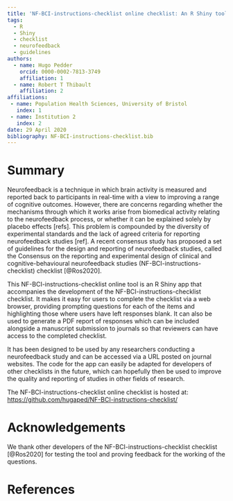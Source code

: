 ```yaml
---
title: 'NF-BCI-instructions-checklist online checklist: An R Shiny tool to facilitate completion of the Consensus on the reporting and experimental design of clinical and cognitive-behavioural neurofeedback studies (NF-BCI-instructions-checklist) checklist'
tags:
  - R
  - Shiny
  - checklist
  - neurofeedback
  - guidelines
authors:
  - name: Hugo Pedder
    orcid: 0000-0002-7813-3749
    affiliation: 1
  - name: Robert T Thibault
    affiliation: 2
affiliations:
 - name: Population Health Sciences, University of Bristol
   index: 1
 - name: Institution 2
   index: 2
date: 29 April 2020
bibliography: NF-BCI-instructions-checklist.bib
---
```


# Summary

Neurofeedback is a technique in which brain activity is measured and reported back to participants in real-time with a view to improving a range of cognitive outcomes. However, there are concerns regarding whether the mechanisms through which it works arise from biomedical activity relating to the neurofeedback process, or whether it can be explained solely by placebo effects [refs]. This problem is compounded by the diversity of experimental standards and the lack of agreed criteria for reporting neurofeedback studies [ref]. A recent consensus study has proposed a set of guidelines for the design and reporting of neurofeedback studies, called the Consensus on the reporting and experimental design of clinical and cognitive-behavioural neurofeedback studies (NF-BCI-instructions-checklist) checklist [@Ros2020].

This NF-BCI-instructions-checklist online tool is an R Shiny app that accompanies the development of the NF-BCI-instructions-checklist checklist. It makes it easy for users to complete the checklist via a web browser, providing prompting questions for each of the items and highlighting those where users have left responses blank. It can also be used to generate a PDF report of responses which can be included alongside a manuscript submission to journals so that reviewers can have access to the completed checklist.

It has been designed to be used by any researchers conducting a neurofeedback study and can be accessed via a URL posted on journal websites. The code for the app can easily be adapted for developers of other checklists in the future, which can hopefully then be used to improve the quality and reporting of studies in other fields of research.

The NF-BCI-instructions-checklist online checklist is hosted at: https://github.com/hugaped/NF-BCI-instructions-checklist/


# Acknowledgements

We thank other developers of the NF-BCI-instructions-checklist checklist [@Ros2020] for testing the tool and proving feedback for the working of the questions.


# References

